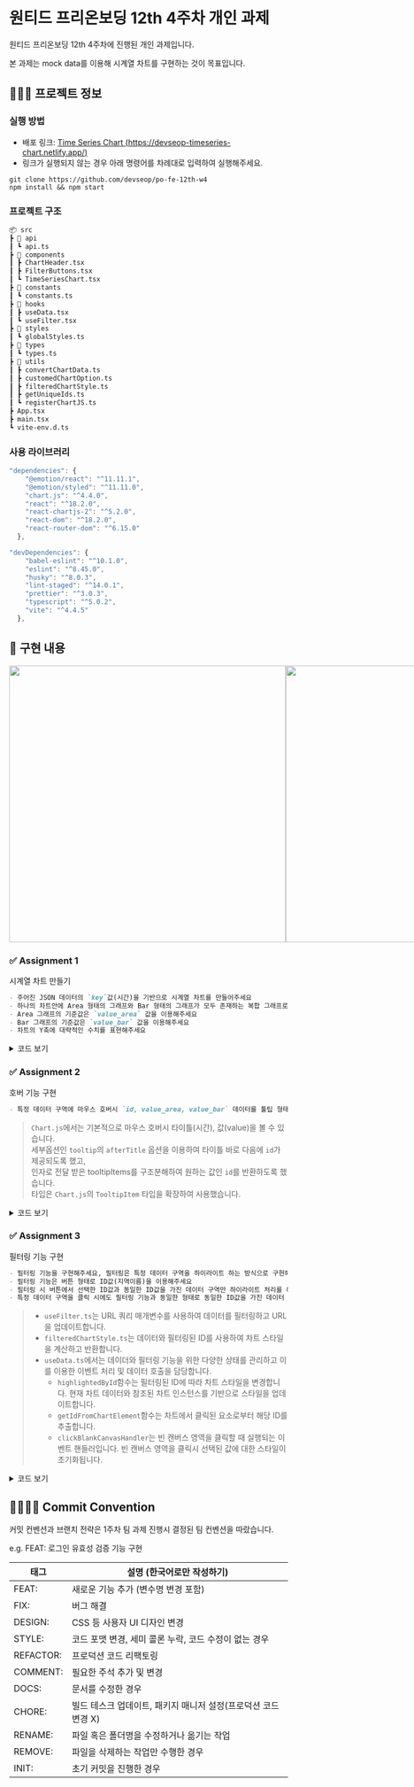 # 원티드 프리온보딩 12th 4주차 개인 과제

원티드 프리온보딩 12th 4주차에 진행된 개인 과제입니다.

본 과제는 mock data를 이용해 시계열 차트를 구현하는 것이 목표입니다.

## 🧑🏻‍💻 프로젝트 정보

### 실행 방법

- 배포 링크: [Time Series Chart (https://devseop-timeseries-chart.netlify.app/)](https://devseop-timeseries-chart.netlify.app/)
- 링크가 실행되지 않는 경우 아래 명령어를 차례대로 입력하여 실행해주세요.

```
git clone https://github.com/devseop/po-fe-12th-w4
npm install && npm start
```

### 프로젝트 구조

```markdown
📦 src
┣ 📂 api
┃ ┗ api.ts
┣ 📂 components
┃ ┣ ChartHeader.tsx
┃ ┣ FilterButtons.tsx
┃ ┗ TimeSeriesChart.tsx
┣ 📂 constants
┃ ┗ constants.ts
┣ 📂 hooks
┃ ┣ useData.tsx
┃ ┗ useFilter.tsx
┣ 📂 styles
┃ ┗ globalStyles.ts
┣ 📂 types
┃ ┗ types.ts
┣ 📂 utils
┃ ┣ convertChartData.ts
┃ ┣ customedChartOption.ts
┃ ┣ filteredChartStyle.ts
┃ ┣ getUniqueIds.ts
┃ ┗ registerChartJS.ts
┣ App.tsx
┣ main.tsx
┗ vite-env.d.ts
```

### 사용 라이브러리

```javascript
"dependencies": {
    "@emotion/react": "^11.11.1",
    "@emotion/styled": "^11.11.0",
    "chart.js": "^4.4.0",
    "react": "^18.2.0",
    "react-chartjs-2": "^5.2.0",
    "react-dom": "^18.2.0",
    "react-router-dom": "^6.15.0"
  },

"devDependencies": {
    "babel-eslint": "^10.1.0",
    "eslint": "^8.45.0",
    "husky": "^8.0.3",
    "lint-staged": "^14.0.1",
    "prettier": "^3.0.3",
    "typescript": "^5.0.2",
    "vite": "^4.4.5"
  },

```

## 📝 구현 내용

<div style="display: grid; grid-template-columns: 1fr 1fr;">
    <img style="width: 500px;" src='https://github.com/devseop/po-fe-12th-w4/assets/102455161/2bfe23da-4fa5-4bec-b415-65ee8a0af9ca' />
    <img style="width: 500px;" src='https://github.com/devseop/po-fe-12th-w4/assets/102455161/4eba53ba-ed3d-4bc1-8b73-5a0dee153a62' />
</div>

### ✅ Assignment 1

시계열 차트 만들기
```markdown
- 주어진 JSON 데이터의 `key`값(시간)을 기반으로 시계열 차트를 만들어주세요
- 하나의 차트안에 Area 형태의 그래프와 Bar 형태의 그래프가 모두 존재하는 복합 그래프로 만들어주세요
- Area 그래프의 기준값은 `value_area` 값을 이용해주세요
- Bar 그래프의 기준값은 `value_bar` 값을 이용해주세요
- 차트의 Y축에 대략적인 수치를 표현해주세요
```

<details>
  <summary>코드 보기</summary>
    <ul>
        <li>데이터 호출</li>
            https://github.com/devseop/po-fe-12th-w4/blob/de2f1ca1e81c29a25c721ca9d86696b50a36aafd/src/hooks/useData.tsx#L84-L98
        <li>데이터를 {x(시간), y(값)}의 형태로 재분류</li>
            https://github.com/devseop/po-fe-12th-w4/blob/165c9b04636e3d5f06786ffd90e40a355d1765e4/src/utils/convertChartData.ts#L51-L62
    </ul>
</details>

### ✅ Assignment 2

호버 기능 구현
```markdown
- 특정 데이터 구역에 마우스 호버시 `id, value_area, value_bar` 데이터를 툴팁 형태로 제공해주세요
```

> `Chart.js`에서는 기본적으로 마우스 호버시 타이틀(시간), 값(value)을 볼 수 있습니다.  <br /> 세부옵션인 `tooltip`의 `afterTitle` 옵션을 이용하여 타이틀 바로 다음에 `id`가 제공되도록 했고,  <br /> 인자로 전달 받은 tooltipItems를 구조분해하여 원하는 값인 `id`를 반환하도록 했습니다. <br /> 타입은 `Chart.js`의 `TooltipItem` 타입을 확장하여 사용했습니다.

<details>
  <summary>코드 보기</summary>
    <ul>
        <li>타입 선언</li>
            https://github.com/devseop/po-fe-12th-w4/blob/165c9b04636e3d5f06786ffd90e40a355d1765e4/src/utils/customedChartOption.ts#L5-L7
        <li>id 반환</li>
            https://github.com/devseop/po-fe-12th-w4/blob/165c9b04636e3d5f06786ffd90e40a355d1765e4/src/utils/customedChartOption.ts#L36-L43
    </ul>
</details>

### ✅ Assignment 3

필터링 기능 구현
```markdown
- 필터링 기능을 구현해주세요, 필터링은 특정 데이터 구역을 하이라이트 하는 방식으로 구현해주세요
- 필터링 기능은 버튼 형태로 ID값(지역이름)을 이용해주세요
- 필터링 시 버튼에서 선택한 ID값과 동일한 ID값을 가진 데이터 구역만 하이라이트 처리를 해주세요
- 특정 데이터 구역을 클릭 시에도 필터링 기능과 동일한 형태로 동일한 ID값을 가진 데이터 구역을 하이라이트해주세요
```

> - `useFilter.ts`는 URL 쿼리 매개변수를 사용하여 데이터를 필터링하고 URL을 업데이트합니다.  
> - `filteredChartStyle.ts`는 데이터와 필터링된 ID를 사용하여 차트 스타일을 계산하고 반환합니다.
> - `useData.ts`에서는 데이더와 필터링 기능을 위한 다양한 상태를 관리하고 이를 이용한 이벤트 처리 및 데이터 호출을 담당합니다.
>     - `highlightedById`함수는 필터링된 ID에 따라 차트 스타일을 변경합니다. 현재 차트 데이터와 참조된 차트 인스턴스를 기반으로 스타일을 업데이트합니다.
>     - `getIdFromChartElement`함수는 차트에서 클릭된 요소로부터 해당 ID를 추출합니다.
>     - `clickBlankCanvasHandler`는 빈 캔버스 영역을 클릭할 때 실행되는 이벤트 핸들러입니다. 빈 캔버스 영역을 클릭시 선택된 값에 대한 스타일이 초기화됩니다.

<details>
  <summary>코드 보기</summary>
    <ul>
        <li>useFilter.ts</li>
            https://github.com/devseop/po-fe-12th-w4/blob/165c9b04636e3d5f06786ffd90e40a355d1765e4/src/hooks/useFilter.tsx#L3-L19
        <li>filteredChartStyle.ts</li>
            https://github.com/devseop/po-fe-12th-w4/blob/165c9b04636e3d5f06786ffd90e40a355d1765e4/src/utils/filteredChartStyle.ts#L4-L28
        <li>highlightedById</li>
            https://github.com/devseop/po-fe-12th-w4/blob/165c9b04636e3d5f06786ffd90e40a355d1765e4/src/hooks/useData.tsx#L24-L52
        <li>getIdFromChartElement</li>
            https://github.com/devseop/po-fe-12th-w4/blob/165c9b04636e3d5f06786ffd90e40a355d1765e4/src/hooks/useData.tsx#L55-L61
        <li>clickBlankCanvasHandler</li>
            https://github.com/devseop/po-fe-12th-w4/blob/165c9b04636e3d5f06786ffd90e40a355d1765e4/src/hooks/useData.tsx#L63-L73
    </ul>
</details>

## 🫱🏻‍🫲🏿 Commit Convention

커밋 컨벤션과 브랜치 전략은 1주차 팀 과제 진행시 결정된 팀 컨벤션을 따랐습니다.

e.g. FEAT: 로그인 유효성 검증 기능 구현

| 태그      | 설명 (한국어로만 작성하기)                                     |
| --------- | -------------------------------------------------------------- |
| FEAT:     | 새로운 기능 추가 (변수명 변경 포함)                            |
| FIX:      | 버그 해결                                                      |
| DESIGN:   | CSS 등 사용자 UI 디자인 변경                                   |
| STYLE:    | 코드 포맷 변경, 세미 콜론 누락, 코드 수정이 없는 경우          |
| REFACTOR: | 프로덕션 코드 리팩토링                                         |
| COMMENT:  | 필요한 주석 추가 및 변경                                       |
| DOCS:     | 문서를 수정한 경우                                             |
| CHORE:    | 빌드 테스크 업데이트, 패키지 매니저 설정(프로덕션 코드 변경 X) |
| RENAME:   | 파일 혹은 폴더명을 수정하거나 옮기는 작업                      |
| REMOVE:   | 파일을 삭제하는 작업만 수행한 경우                             |
| INIT:     | 초기 커밋을 진행한 경우                                        |

